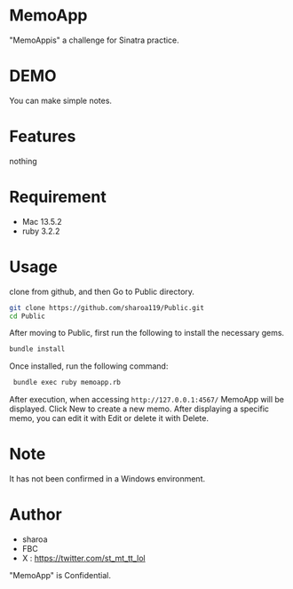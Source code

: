 # MemoApp
 "MemoAppis" a challenge for Sinatra practice.
 
# DEMO
 
You can make simple notes.
 
# Features
 
nothing 
 
# Requirement
 
* Mac 13.5.2
* ruby 3.2.2

# Usage
clone from github, and then Go to Public directory.

```bash
git clone https://github.com/sharoa119/Public.git
cd Public
```
After moving to Public, first run the following to install the necessary gems.
```bash
bundle install
```
Once installed, run the following command:
```bash
 bundle exec ruby memoapp.rb
```
After execution, when accessing `http://127.0.0.1:4567/`
MemoApp will be displayed.
Click New to create a new memo.
After displaying a specific memo, you can edit it with Edit or delete it with Delete.

# Note
 
It has not been confirmed in a Windows environment.
 
# Author

* sharoa
* FBC
* X : https://twitter.com/st_mt_tt_lol
 
 
"MemoApp" is Confidential.
